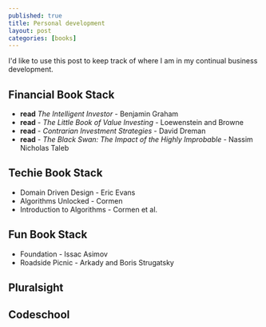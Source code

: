 ```yaml
---
published: true
title: Personal development
layout: post
categories: [books]
---
```

I'd like to use this post to keep track of where I am in my continual business development.

## Financial Book Stack
- **read** _The Intelligent Investor_ - Benjamin Graham
- **read** - _The Little Book of Value Investing_ - Loewenstein and Browne
- **read** - _Contrarian Investment Strategies_ - David Dreman 
- **read** - _The Black Swan: The Impact of the Highly Improbable_ - Nassim Nicholas Taleb 

## Techie Book Stack
- Domain Driven Design - Eric Evans
- Algorithms Unlocked - Cormen
- Introduction to Algorithms - Cormen et al.

## Fun Book Stack
- Foundation - Issac Asimov
- Roadside Picnic - Arkady and Boris Strugatsky

## Pluralsight

## Codeschool 